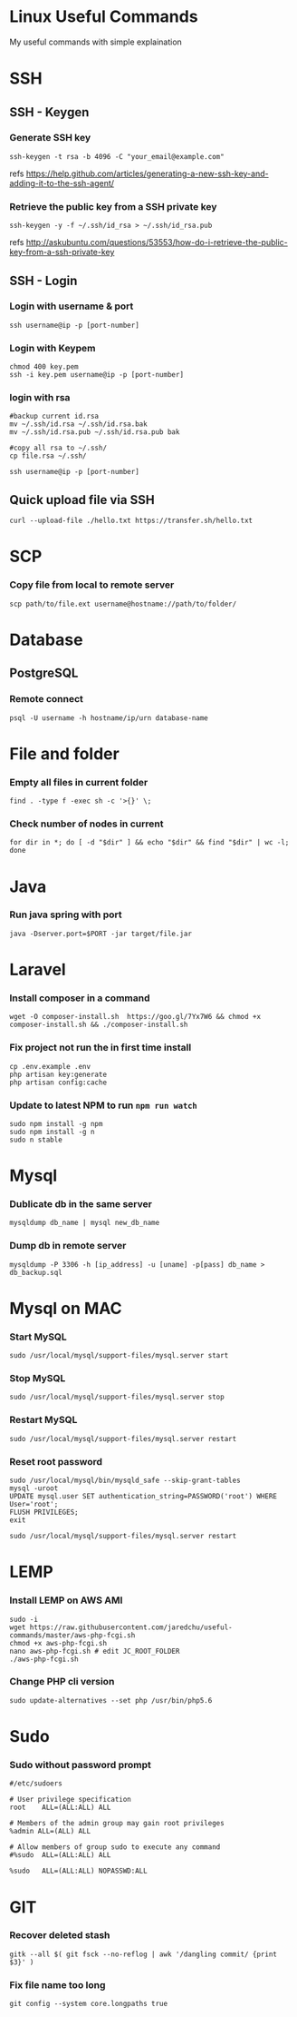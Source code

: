# Linux Useful Commands
My useful commands with simple explaination

# SSH
## SSH - Keygen

### Generate SSH key
```
ssh-keygen -t rsa -b 4096 -C "your_email@example.com"
```
refs https://help.github.com/articles/generating-a-new-ssh-key-and-adding-it-to-the-ssh-agent/

### Retrieve the public key from a SSH private key
```
ssh-keygen -y -f ~/.ssh/id_rsa > ~/.ssh/id_rsa.pub
```
refs http://askubuntu.com/questions/53553/how-do-i-retrieve-the-public-key-from-a-ssh-private-key

## SSH - Login 

### Login with username & port
```
ssh username@ip -p [port-number]
```
### Login with Keypem
```
chmod 400 key.pem
ssh -i key.pem username@ip -p [port-number]
```
### login with rsa
```
#backup current id.rsa
mv ~/.ssh/id.rsa ~/.ssh/id.rsa.bak
mv ~/.ssh/id.rsa.pub ~/.ssh/id.rsa.pub bak

#copy all rsa to ~/.ssh/
cp file.rsa ~/.ssh/

ssh username@ip -p [port-number]
```
## Quick upload file via SSH
```
curl --upload-file ./hello.txt https://transfer.sh/hello.txt
```

# SCP
### Copy file from local to remote server
```
scp path/to/file.ext username@hostname://path/to/folder/
```
# Database
## PostgreSQL
### Remote connect
```
psql -U username -h hostname/ip/urn database-name
```
# File and folder
### Empty all files in current folder
```
find . -type f -exec sh -c '>{}' \;
```
### Check number of nodes in current 
```
for dir in *; do [ -d "$dir" ] && echo "$dir" && find "$dir" | wc -l; done
```

# Java
### Run java spring with port
```
java -Dserver.port=$PORT -jar target/file.jar
```
# Laravel
### Install composer in a command
```
wget -O composer-install.sh  https://goo.gl/7Yx7W6 && chmod +x composer-install.sh && ./composer-install.sh
```
### Fix project not run the in first time install
```
cp .env.example .env
php artisan key:generate
php artisan config:cache
```
### Update to latest NPM to run `npm run watch`
```
sudo npm install -g npm
sudo npm install -g n
sudo n stable
```
# Mysql
### Dublicate db in the same server
```
mysqldump db_name | mysql new_db_name
```
### Dump db in remote server
```
mysqldump -P 3306 -h [ip_address] -u [uname] -p[pass] db_name > db_backup.sql
```

# Mysql on MAC
### Start MySQL
```
sudo /usr/local/mysql/support-files/mysql.server start
```
### Stop MySQL
```
sudo /usr/local/mysql/support-files/mysql.server stop
```
### Restart MySQL
```
sudo /usr/local/mysql/support-files/mysql.server restart
```
### Reset root password
```
sudo /usr/local/mysql/bin/mysqld_safe --skip-grant-tables
mysql -uroot
UPDATE mysql.user SET authentication_string=PASSWORD('root') WHERE User='root';
FLUSH PRIVILEGES;
exit

sudo /usr/local/mysql/support-files/mysql.server restart
```
# LEMP
### Install LEMP on AWS AMI
```
sudo -i
wget https://raw.githubusercontent.com/jaredchu/useful-commands/master/aws-php-fcgi.sh
chmod +x aws-php-fcgi.sh
nano aws-php-fcgi.sh # edit JC_ROOT_FOLDER
./aws-php-fcgi.sh
```
### Change PHP cli version
```
sudo update-alternatives --set php /usr/bin/php5.6
```

# Sudo
### Sudo without password prompt
```
#/etc/sudoers

# User privilege specification
root	ALL=(ALL:ALL) ALL

# Members of the admin group may gain root privileges
%admin ALL=(ALL) ALL

# Allow members of group sudo to execute any command
#%sudo	ALL=(ALL:ALL) ALL

%sudo	ALL=(ALL:ALL) NOPASSWD:ALL
```
# GIT
### Recover deleted stash
```
gitk --all $( git fsck --no-reflog | awk '/dangling commit/ {print $3}' )
```
### Fix file name too long
```
git config --system core.longpaths true
```
